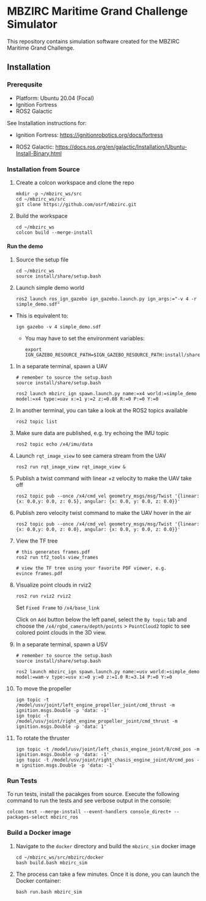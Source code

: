 # MBZIRC Maritime Grand Challenge Simulator

This repository contains simulation software created for the
MBZIRC Maritime Grand Challenge.

## Installation

### Prerequsite

* Platform: Ubuntu 20.04 (Focal)
* Ignition Fortress
* ROS2 Galactic

See Installation instructions for:

* Ignition Fortress: https://ignitionrobotics.org/docs/fortress

* ROS2 Galactic:  https://docs.ros.org/en/galactic/Installation/Ubuntu-Install-Binary.html


### Installation from Source

1. Create a colcon workspace and clone the repo

    ```
    mkdir -p ~/mbzirc_ws/src
    cd ~/mbzirc_ws/src
    git clone https://github.com/osrf/mbzirc.git
    ```

1. Build the workspace

    ```
    cd ~/mbzirc_ws
    colcon build --merge-install
    ```

#### Run the demo

1. Source the setup file

    ```
    cd ~/mbzirc_ws
    source install/share/setup.bash
    ```

1. Launch simple demo world

    ```
    ros2 launch ros_ign_gazebo ign_gazebo.launch.py ign_args:="-v 4 -r simple_demo.sdf"
    ```

  * This is equivalent to:

    ```
    ign gazebo -v 4 simple_demo.sdf
    ```

    * You may have to set the environment variables:

      ```
      export IGN_GAZEBO_RESOURCE_PATH=$IGN_GAZEBO_RESOURCE_PATH:install/share/mbzirc_ign/models:install/share/mbzirc_ign/worlds
      ```

1. In a separate terminal, spawn a UAV

    ```
    # remember to source the setup.bash
    source install/share/setup.bash

    ros2 launch mbzirc_ign spawn.launch.py name:=x4 world:=simple_demo model:=x4 type:=uav x:=1 y:=2 z:=0.08 R:=0 P:=0 Y:=0
    ```

1. In another terminal, you can take a look at the ROS2 topics available

    ```
    ros2 topic list
    ```

1. Make sure data are published, e.g. try echoing the IMU topic

    ```
    ros2 topic echo /x4/imu/data
    ```

1. Launch `rqt_image_view` to see camera stream from the UAV

    ```
    ros2 run rqt_image_view rqt_image_view &
    ```

1. Publish a twist command with linear +z velocity to make the UAV take off

    ```
    ros2 topic pub --once /x4/cmd_vel geometry_msgs/msg/Twist '{linear: {x: 0.0,y: 0.0, z: 0.5}, angular: {x: 0.0, y: 0.0, z: 0.0}}'
    ```

1. Publish zero velocity twist command to make the UAV hover in the air

    ```
    ros2 topic pub --once /x4/cmd_vel geometry_msgs/msg/Twist '{linear: {x: 0.0,y: 0.0, z: 0.0}, angular: {x: 0.0, y: 0.0, z: 0.0}}'
    ```

1. View the TF tree

    ```
    # this generates frames.pdf
    ros2 run tf2_tools view_frames

    # view the TF tree using your favorite PDF viewer, e.g.
    evince frames.pdf
    ```

1. Visualize point clouds in rviz2

   ```
   ros2 run rviz2 rviz2
   ```

   Set `Fixed Frame` to `/x4/base_link`

   Click on `Add` button below the left panel, select the `By topic` tab and choose the `/x4/rgbd_camera/depth/points` > `PointCloud2` topic to see colored point clouds in the 3D view.


1. In a separate terminal, spawn a USV

    ```
    # remember to source the setup.bash
    source install/share/setup.bash

    ros2 launch mbzirc_ign spawn.launch.py name:=usv world:=simple_demo model:=wam-v type:=usv x:=0 y:=0 z:=1.0 R:=3.14 P:=0 Y:=0
    ```

1. To move the propeller
    ```
    ign topic -t /model/usv/joint/left_engine_propeller_joint/cmd_thrust -m ignition.msgs.Double -p 'data: -1'
    ign topic -t /model/usv/joint/right_engine_propeller_joint/cmd_thrust -m ignition.msgs.Double -p 'data: 1'
    ```

1. To rotate the thruster
    ```
    ign topic -t /model/usv/joint/left_chasis_engine_joint/0/cmd_pos -m ignition.msgs.Double -p 'data: -1'
    ign topic -t /model/usv/joint/right_chasis_engine_joint/0/cmd_pos -m ignition.msgs.Double -p 'data: -1'
    ```

### Run Tests

To run tests, install the pacakges from source. Execute the following command to run the tests and see verbose output in the console:

```
colcon test --merge-install --event-handlers console_direct+ --packages-select mbzirc_ros
```

### Build a Docker image

1. Navigate to the `docker` directory and build the `mbzirc_sim` docker image

    ```
    cd ~/mbzirc_ws/src/mbzirc/docker
    bash build.bash mbzirc_sim
    ```

1.  The process can take a few minutes. Once it is done, you can launch the
 Docker container:

    ```
    bash run.bash mbzirc_sim
    ```

